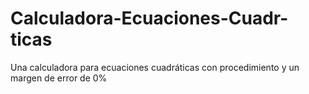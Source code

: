 # Calculadora-Ecuaciones-Cuadr-ticas
Una calculadora para ecuaciones cuadráticas con procedimiento y un margen de error de 0%
